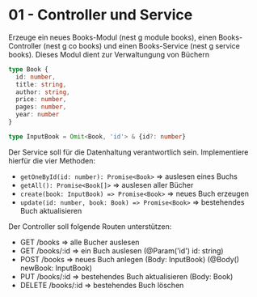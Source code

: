# 01 - Controller und Service

Erzeuge ein neues Books-Modul (nest g module books), einen Books-Controller (nest g co books) und einen Books-Service (nest g service books).
Dieses Modul dient zur Verwaltungung von Büchern

```typescript
type Book {
  id: number,
  title: string,
  author: string,
  price: number,
  pages: number,
  year: number
}

type InputBook = Omit<Book, 'id'> & {id?: number}
```

Der Service soll für die Datenhaltung verantwortlich sein. Implementiere hierfür die vier Methoden:
* `getOneById(id: number): Promise<Book>` => auslesen eines Buchs
* `getAll(): Promise<Book[]>` => auslesen aller Bücher
* `create(book: InputBook) => Promise<Book>` => neues Buch erzeugen
* `update(id: number, book: Book) => Promise<Book>` => bestehendes Buch aktualisieren

Der Controller soll folgende Routen unterstützen:
* GET /books => alle Bucher auslesen
* GET /books/:id => ein Buch auslesen (@Param('id') id: string)
* POST /books => neues Buch anlegen (Body: InputBook) (@Body() newBook: InputBook)
* PUT /books/:id => bestehendes Buch aktualisieren (Body: Book)
* DELETE /books/:id => bestehendes Buch löschen